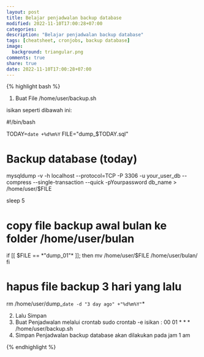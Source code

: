 ```yaml
---
layout: post
title: Belajar penjadwalan backup database
modified: 2022-11-10T17:00:28+07:00
categories:
description: "Belajar penjadwalan backup database"
tags: [cheatsheet, cronjobs, backup database]
image:
  background: triangular.png
comments: true
share: true
date: 2022-11-10T17:00:28+07:00
---
```


{% highlight bash %} 

1. Buat File /home/user/backup.sh

isikan seperti dibawah ini: 

#!/bin/bash

TODAY=`date +%d%m%Y`
FILE="dump_$TODAY.sql"

# Backup database (today)
mysqldump -v -h localhost --protocol=TCP -P 3306 -u your_user_db --compress --single-transaction --quick -pYourpassword db_name > /home/user/$FILE

sleep 5

# copy file backup awal bulan ke folder /home/user/bulan
if [[ $FILE == *"dump_01"* ]]; then
mv /home/user/$FILE /home/user/bulan/
fi

# hapus file backup 3 hari yang lalu
rm /home/user/dump_`date -d "3 day ago" +"%d%m%Y"`*

2. Lalu Simpan 
3. Buat Penjadwalan melalui crontab 
sudo crontab -e 
isikan : 
00 01 * * * /home/user/backup.sh
4. Simpan 
Penjadwalan backup database akan dilakukan pada jam 1 am

{% endhighlight %}